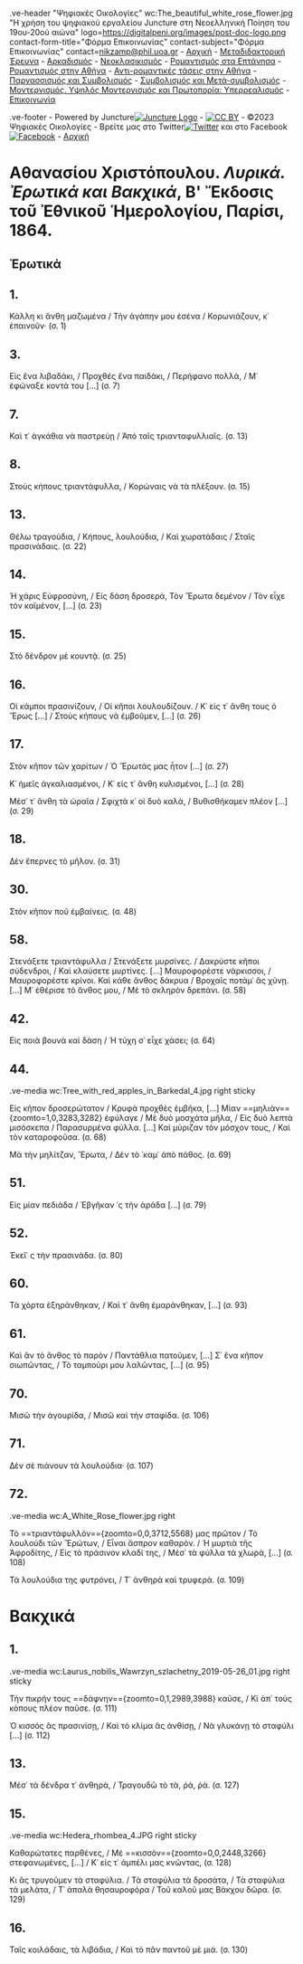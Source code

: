.ve-header "Ψηφιακές Οικολογίες" wc:The_beautiful_white_rose_flower.jpg "Η χρήση του ψηφιακού εργαλείου Juncture στη Νεοελληνική Ποίηση του 19ου-20ού αιώνα" logo=https://digitalpeni.org/images/post-doc-logo.png contact-form-title="Φόρμα Επικοινωνίας" contact-subject="Φόρμα Επικοινωνίας" contact=nikzamp@phil.uoa.gr 
    - [Αρχική](/)
    - [Μεταδιδακτορική Έρευνα](/έρευνα)
    - [Αρκαδισμός](/aρκαδισμός)
    - [Νεοκλασικισμός](/nεοκλασικισμός)
    - [Ρομαντισμός στα Επτάνησα](/pομαντισμός-στα-eπτάνησα)
    - [Ρομαντισμός στην Αθήνα](/pομαντισμός-στην-aθήνα)
    - [Αντι-ρομαντικές τάσεις στην Αθήνα](/aντι-ρομαντικές-τάσεις-στην-Αθήνα)
    - [Παρνασσισμός και Συμβολισμός](/παρνασσισμός-συμβολισμός)
    - [Συμβολισμός και Μετά-συμβολισμός](/Συμβολισμός-Μετα-συμβολισμός)
    - [Μοντερνισμός. Υψηλός Μοντερνισμός και Πρωτοπορία: Υπερρεαλισμός](/μοντερνισμός-υψηλός-μοντερνισμός-πρωτοπορία-υπερρεαλισμός)
    - [Επικοινωνία](/contact)
    
<style>
    #juncture {
        background-color: #cae3ca;
    }
</style>
    
.ve-footer
    - Powered by Juncture[![Juncture Logo](https://juncture-digital.github.io/juncture/static/images/juncture-logo.png)](https://juncture-digital.org)
    - [![CC BY](https://licensebuttons.net/l/by/4.0/88x31.png)](https://creativecommons.org/licenses/by/4.0/)
    - ©2023 Ψηφιακές Οικολογίες
    - Βρείτε μας στο Twitter[![Twitter](https://digitalpeni.org/images/Twitter_logo_1.png)](https://twitter.com/digitalpeni) και στο Facebook[![Facebook](https://digitalpeni.org/images/FB_logo.png)](https://www.facebook.com/digitalpeni/)
    - [Αρχική](/)  

# Αθανασίου Χριστόπουλου. *Λυρικά. Ἐρωτικά και Βακχικά*, Β' Ἔκδοσις τοῦ Ἐθνικοῦ Ἡμερολογίου, Παρίσι, 1864. 

## Ἐρωτικά

## 1.

Κάλλη κι ἄνθη μαζωμένα / Τὴν ἀγάπην μου ἐσένα / Κορωνιάζουν, κ᾽ ἐπαινοῦν· (σ. 1)

## 3.
Εἰς ἕνα λιβαδάκι, / Προχθές ἕνα παιδάκι, / Περήφανο πολλά, / Μ᾽ ἐφώναξε κοντά του [...] (σ. 7)

## 7.

Καὶ τ᾽ ἀγκάθια νὰ παστρεύῃ / Ἀπό ταῖς τριανταφυλλιαῖς. (σ. 13)

## 8. 

Στοὺς κήπους τριαντάφυλλα, / Κορώναις νὰ τὰ πλέξουν. (σ. 15)

## 13. 

Θέλω τραγούδια, / Κήπους, λουλούδια, / Καὶ χωρατάδαις / Σταῖς πρασινάδαις. (σ. 22)

## 14. 

Ἡ χάρις Εὐφροσύνη, / Εἰς δάση δροσερά, Τὸν Ἔρωτα δεμένον / Τὸν εἶχε τὸν καϊμένον, [...] (σ. 23)

## 15. 

Στὸ δένδρον μὲ κουντᾷ. (σ. 25)

## 16. 

Οἱ κάμποι πρασινίζουν, / Οἱ κῆποι λουλουδίζουν. / Κ᾽ εἰς τ᾽ ἄνθη τους ὁ Ἔρως [...] / Στοὺς κήπους νὰ ἐμβοῦμεν, [...] (σ. 26)

## 17. 

Στὸν κῆπον τῶν χαρίτων / Ὁ Ἔρωτάς μας ἦτον [...] (σ. 27)

Κ᾽ ἡμεῖς ἀγκαλιασμένοι, / Κ᾽ εἰς τ᾽ ἄνθη κυλισμένοι, [...] (σ. 28)

Μέσ᾽ τ᾽ ἄνθη τὰ ὡραῖα / Σφιχτὰ κ᾽ οἱ δυὸ καλά, / Βυθισθήκαμεν πλέον [...] (σ. 29)

## 18. 

Δὲν ἔπερνες τὸ μῆλον. (σ. 31)

## 30. 

Στὸν κῆπον ποῦ ἐμβαίνεις. (σ. 48)

## 58.

Στενάξετε τριαντάφυλλα / Στενάξετε μυρσίνες. / Δακρύστε κῆποι σύδενδροι, / Καὶ κλαύσετε μυρτίνες. [...] Μαυροφορέστε νάρκισσοι, / Μαυροφορέστε κρίνοι. Καὶ κάθε ἄνθος δάκρυα / Βροχαῖς ποτάμ᾽ ἂς χύνῃ. [...] Μ᾽ ἐθέρισε τὸ ἄνθος μου, / Μὲ τὸ σκληρὸν δρεπάνι. (σ. 58)

## 42. 

Εἰς ποιὰ βουνὰ καὶ δάση / Ἡ τύχη σ᾽ εἶχε χάσει; (σ. 64)

## 44. 

.ve-media wc:Tree_with_red_apples_in_Barkedal_4.jpg right sticky

Εἰς κῆπον δροσερώτατον / Κρυφὰ προχθὲς ἐμβῆκα, [...] Μίαν ==μηλιὰν=={zoomto=1,0,3283,3282} ἐφύλαγε / Μὲ δυὸ μοσχάτα μῆλα, / Εἰς δυὸ λεπτὰ μισόσκεπα / Παρασυρμένα φύλλα. [...] Καὶ μύριζαν τὸν μόσχον τους, / Καὶ τὸν καταροφοῦσα. (σ. 68)

Μὰ τὴν μηλίτζαν, Ἔρωτα, / Δὲν τὸ ᾽καμ᾽ ἀπὸ πάθος. (σ. 69)

## 51. 

Εἰς μίαν πεδιάδα / Ἐβγῆκαν ᾽ς τὴν ἀράδα [...] (σ. 79)

## 52. 

Ἐκεῖ᾽ ς τὴν πρασινάδα. (σ. 80)

## 60. 

Τὰ χόρτα ἐξηράνθηκαν, / Καὶ τ᾽ ἄνθη ἐμαράνθηκαν, [...] (σ. 93)

## 61.

Καὶ ἂν τὸ ἄνθος τὸ παρὸν / Παντάθλια πατοῦμεν, [...] Σ᾽ ἕνα κῆπον σιωπῶντας, / Τὸ ταμπούρι μου λαλῶντας, [...] (σ. 95)

## 70.

Μισῶ τὴν ἀγουρίδα, / Μισῶ καὶ τὴν σταφίδα. (σ. 106)

## 71. 

Δὲν σὲ πιάνουν τὰ λουλούδια· (σ. 107)

## 72. 

.ve-media wc:A_White_Rose_flower.jpg right

Τὸ ==τριαντάφυλλόν=={zoomto=0,0,3712,5568} μας πρῶτον / Τὸ λουλούδι τῶν Ἔρώτων, / Εἶναι ἄσπρον καθαρόν. / Ἡ μυρτιὰ τῆς Ἀφροδίτης, / Εἰς τὸ πράσινον κλαδί της, / Μἐσ᾽ τὰ φύλλα τὰ χλωρὰ, [...] (σ. 108)

Τὰ λουλούδια της φυτρόνει, / Τ᾽ ἀνθηρὰ καὶ τρυφερά. (σ. 109)

# Βακχικά

## 1. 

.ve-media wc:Laurus_nobilis_Wawrzyn_szlachetny_2019-05-26_01.jpg right sticky

Τὴν πικρήν τους ==δάφνην=={zoomto=0,1,2989,3988} καῦσε, / Κὶ ἀπ᾽ τοὺς κόπους πλέον παῦσε. (σ. 111)

Ὁ κισσὸς ἂς πρασινίσῃ, / Καὶ τὸ κλίμα ἂς ἀνθίσῃ, / Νὰ γλυκάνῃ τὸ σταφύλι [...] (σ. 112)

## 13. 

Μέσ᾽ τὰ δένδρα τ᾽ ἀνθηρὰ, / Τραγουδῶ τὸ τὰ, ῥὰ, ῥὰ. (σ. 127)

## 15. 

.ve-media wc:Hedera_rhombea_4.JPG right sticky

Καθαρώτατες παρθένες, / Μὲ ==κισσὸν=={zoomto=0,0,2448,3266} στεφανωμένες, [...] / Κ᾽ εἰς τ᾽ ἀμπέλι μας κνῶντας, (σ. 128)

Κι ἂς τρυγοῦμεν τὰ σταφύλια. / Τὰ σταφύλια τὰ δροσάτα, / Τὰ σταφύλια τὰ μελάτα, / Τ᾽ ἀπαλὰ θησαυροφόρα / Τοῦ καλοῦ μας Βάκχου δῶρα. 
(σ. 129)

## 16. 

Ταῖς κοιλάδαις, τὰ λιβάδια, / Καὶ τὸ πᾶν παντοῦ μὲ μιά. (σ. 130)
